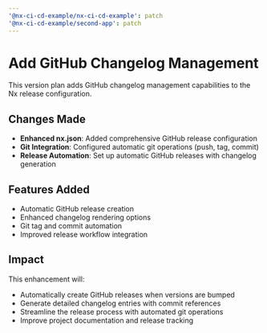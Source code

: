 ```yaml
---
'@nx-ci-cd-example/nx-ci-cd-example': patch
'@nx-ci-cd-example/second-app': patch
---
```


# Add GitHub Changelog Management

This version plan adds GitHub changelog management capabilities to the Nx release configuration.

## Changes Made

- **Enhanced nx.json**: Added comprehensive GitHub release configuration
- **Git Integration**: Configured automatic git operations (push, tag, commit)
- **Release Automation**: Set up automatic GitHub releases with changelog generation

## Features Added

- Automatic GitHub release creation
- Enhanced changelog rendering options
- Git tag and commit automation
- Improved release workflow integration

## Impact

This enhancement will:

- Automatically create GitHub releases when versions are bumped
- Generate detailed changelog entries with commit references
- Streamline the release process with automated git operations
- Improve project documentation and release tracking
